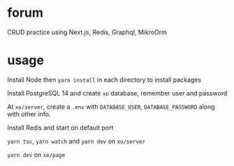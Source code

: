 # forum
CRUD practice using Next.js, Redis, Graphql, MikroOrm

# usage
Install Node then `yarn install` in each directory to install packages 

Install PostgreSQL 14 and create `xo` database, remember user and password

At `xo/server`, create a `.env` with `DATABASE_USER`, `DATABASE_PASSWORD` along with other info.

Install Redis and start on default port

`yarn tsc`, `yarn watch` and `yarn dev` on `xo/server`

`yarn dev` on `xo/page`
